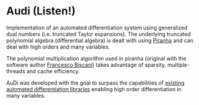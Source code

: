 # Audi (Listen!)

Implementation of an automated differentiation system using generalized dual numbers (i.e. truncated Taylor expansions). The underlying truncated polynomial algebra (differential algebra) is dealt with using [Piranha](https://github.com/bluescarni/piranha) and can deal with high orders and many variables. 

The polynomial multiplication algorithm used in piranha (original with the software author [Francesco Biscani](https://github.com/bluescarni)) takes advantage of sparsity, multiple-threads and cache efficiency. 

AuDi was developed with the goal to surpass the capabilities of [existing automated differentiation libraries](http://www.autodiff.org/?module=Tools) enabling high order differentiation in many variables.
